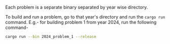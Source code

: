 Each problem is a separate binary separated by year wise directory.

To build and run a problem, go to that year's directory and run the `cargo run` command. E.g.- for building problem 1 from year 2024, run the following command-

```bash
cargo run --bin 2024_problem_1 --release
```
